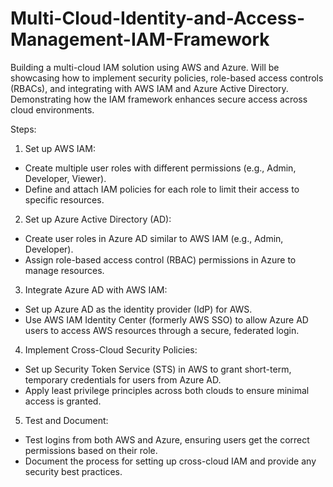 # Multi-Cloud-Identity-and-Access-Management-IAM-Framework
Building a multi-cloud IAM solution using AWS and Azure. Will be showcasing how to implement security policies, role-based access controls (RBACs), and integrating with AWS IAM and Azure Active Directory. Demonstrating how the IAM framework enhances secure access across cloud environments.


Steps:
1. Set up AWS IAM:
  * Create multiple user roles with different permissions (e.g., Admin, Developer, Viewer).
  * Define and attach IAM policies for each role to limit their access to specific resources.

2. Set up Azure Active Directory (AD):
  * Create user roles in Azure AD similar to AWS IAM (e.g., Admin, Developer).
  * Assign role-based access control (RBAC) permissions in Azure to manage resources.

3. Integrate Azure AD with AWS IAM:
  * Set up Azure AD as the identity provider (IdP) for AWS.
  * Use AWS IAM Identity Center (formerly AWS SSO) to allow Azure AD users to access AWS resources through a secure, federated login.

4. Implement Cross-Cloud Security Policies:
  * Set up Security Token Service (STS) in AWS to grant short-term, temporary credentials for users from Azure AD.
  * Apply least privilege principles across both clouds to ensure minimal access is granted.

5. Test and Document:
  * Test logins from both AWS and Azure, ensuring users get the correct permissions based on their role.
  * Document the process for setting up cross-cloud IAM and provide any security best practices.
